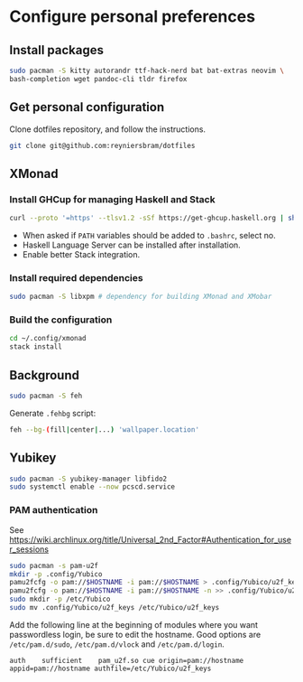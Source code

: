 # Configure personal preferences

## Install packages

```sh
sudo pacman -S kitty autorandr ttf-hack-nerd bat bat-extras neovim \
bash-completion wget pandoc-cli tldr firefox
```

## Get personal configuration

Clone dotfiles repository, and follow the instructions.

```sh
git clone git@github.com:reyniersbram/dotfiles
```

## XMonad

### Install GHCup for managing Haskell and Stack

```sh
curl --proto '=https' --tlsv1.2 -sSf https://get-ghcup.haskell.org | sh
```

- When asked if `PATH` variables should be added to `.bashrc`, select no.
- Haskell Language Server can be installed after installation.
- Enable better Stack integration.

### Install required dependencies

```sh
sudo pacman -S libxpm # dependency for building XMonad and XMobar
```

### Build the configuration

```sh
cd ~/.config/xmonad
stack install
```

## Background

```sh
sudo pacman -S feh
```

Generate `.fehbg` script:

```sh
feh --bg-(fill|center|...) 'wallpaper.location'
```

## Yubikey

```sh
sudo pacman -S yubikey-manager libfido2
sudo systemctl enable --now pcscd.service
```

### PAM authentication

See https://wiki.archlinux.org/title/Universal_2nd_Factor#Authentication_for_user_sessions

```sh
sudo pacman -s pam-u2f
mkdir -p .config/Yubico
pamu2fcfg -o pam://$HOSTNAME -i pam://$HOSTNAME > .config/Yubico/u2f_keys # add first key
pamu2fcfg -o pam://$HOSTNAME -i pam://$HOSTNAME -n >> .config/Yubico/u2f_keys # add backup key
sudo mkdir -p /etc/Yubico
sudo mv .config/Yubico/u2f_keys /etc/Yubico/u2f_keys
```

Add the following line at the beginning of modules where you want passwordless
login, be sure to edit the hostname. Good options are `/etc/pam.d/sudo`,
`/etc/pam.d/vlock` and `/etc/pam.d/login`.

```
auth    sufficient    pam_u2f.so cue origin=pam://hostname appid=pam://hostname authfile=/etc/Yubico/u2f_keys
```
